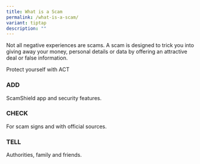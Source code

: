 ```yaml
---
title: What is a Scam
permalink: /what-is-a-scam/
variant: tiptap
description: ""
---
```

<p>Not all negative experiences are scams. A scam is designed to trick you
into giving away your money, personal details or data by offering an attractive
deal or false information.</p>
<p>Protect yourself with ACT</p>
<h3><strong>ADD</strong></h3>
<p>ScamShield app and security features.</p>
<h3><strong>CHECK</strong></h3>
<p>For scam signs and with official sources.</p>
<h3><strong>TELL</strong></h3>
<p>Authorities, family and friends.</p>